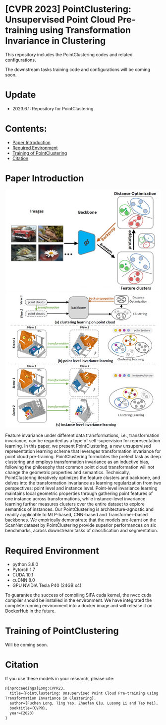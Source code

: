 # [CVPR 2023] PointClustering: Unsupervised Point Cloud Pre-training using Transformation Invariance in Clustering

This repository includes the PointClustering codes and related configurations. 

The downstream tasks training code and configurations will be coming soon.

# Update 
* 2023.6.1: Repository for PointClustering

# Contents:

* [Paper Introduction](#paper-introduction)
* [Required Environment](#required-environment)
* [Training of PointClustering](#training-of-pointclustering)
* [Citation](#citation)

# Paper Introduction
<div align=center>
<img src="./pic/image_clustering.jpg" width="500" alt="image"/>
<img src="./pic/point_clustering.jpg" width="500" alt="image"/>
</div>

Feature invariance under different data transformations, i.e., transformation invariance, can be regarded as a type of self-supervision for representation learning. In this paper, we present PointClustering, a new unsupervised representation learning scheme that leverages transformation invariance for point cloud pre-training. PointClustering formulates the pretext task as deep clustering and employs transformation invariance as an inductive bias, following the philosophy that common point cloud transformation will not change the geometric properties and semantics. Technically, PointClustering iteratively optimizes the feature clusters and backbone, and delves into the transformation invariance as learning regularization from two perspectives: point level and instance level. Point-level invariance learning maintains local geometric properties through gathering point features of one instance across transformations, while instance-level invariance learning further measures clusters over the entire dataset to explore semantics of instances. Our PointClustering is architecture-agnostic and readily applicable to MLP-based, CNN-based and Transformer-based backbones. We empirically demonstrate that the models pre-learnt on the ScanNet dataset by PointClustering provide superior performances on six benchmarks, across downstream tasks of classification and segmentation.

# Required Environment

- python 3.8.0
- Pytorch 1.7
- CUDA 10.1
- cuDNN 8.0
- GPU NVIDIA Tesla P40 (24GB x4)

To guarantee the success of compiling SIFA cuda kernel, the nvcc cuda compiler should be installed in the environment. We have integrated the complete running environment into a docker image and will release it on DockerHub in the future.


# Training of PointClustering

Will be coming soon.


# Citation

If you use these models in your research, please cite:

    @inproceedings{Long:CVPR23,
      title={PointClustering: Unsupervised Point Cloud Pre-training using Transformation Invariance in Clustering},
      author={Fuchen Long, Ting Yao, Zhaofan Qiu, Lusong Li and Tao Mei},
      booktitle={CVPR},
      year={2023}
    }